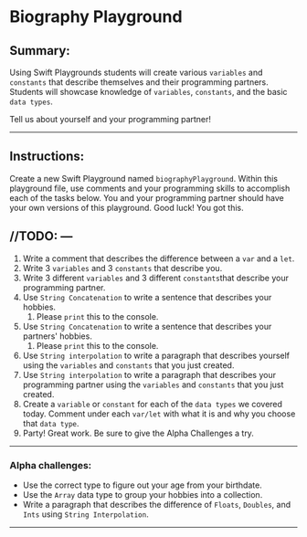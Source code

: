 # Biography Playground


## Summary: 
Using Swift Playgrounds students will create various `variables` and `constants` that describe themselves and their programming partners. Students will showcase knowledge of `variables`, `constants`, and the basic `data types`.

Tell us about yourself and your programming partner!

---

## Instructions:
Create a new Swift Playground named `biographyPlayground`. Within this playground file, use comments and your programming skills to accomplish each of the tasks below. You and your programming partner should have your own versions of this playground. Good luck! You got this. 

## //TODO: — 

1. Write a comment that describes the difference between a `var` and a `let`.
2. Write 3 `variables` and 3 `constants` that describe you.
3. Write 3 different `variables` and 3 different `constants`that describe your programming partner.
4. Use `String Concatenation` to write a sentence that describes your hobbies.
    1. Please `print` this to the console.
5. Use `String Concatenation` to write a sentence that describes your partners' hobbies.
    1. Please `print` this to the console.
6. Use `String interpolation` to write a paragraph that describes yourself using the `variables` and `constants` that you just created.
7. Use `String interpolation` to write a paragraph that describes your programming partner using the `variables` and `constants` that you just created.
8. Create a `variable` or `constant` for each of the `data types` we covered today. Comment under each `var/let` with what it is and why you choose that `data type`. 
9. Party! Great work. Be sure to give the Alpha Challenges a try. 

---

### Alpha challenges:
* Use the correct type to figure out your age from your birthdate. 
* Use the `Array` data type to group your hobbies into a collection.
* Write a paragraph that describes the difference of `Floats`, `Doubles`, and `Ints` using `String Interpolation`. 

---
